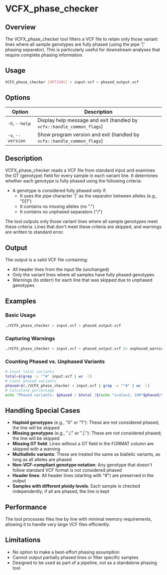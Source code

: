 # VCFX_phase_checker

## Overview

The VCFX_phase_checker tool filters a VCF file to retain only those variant lines where all sample genotypes are fully phased (using the pipe '|' phasing separator). This is particularly useful for downstream analyses that require complete phasing information.

## Usage

```bash
VCFX_phase_checker [OPTIONS] < input.vcf > phased_output.vcf
```

## Options

| Option | Description |
|--------|-------------|
| `-h`, `--help` | Display help message and exit (handled by `vcfx::handle_common_flags`) |
| `-v`, `--version` | Show program version and exit (handled by `vcfx::handle_common_flags`) |

## Description

VCFX_phase_checker reads a VCF file from standard input and examines the GT (genotype) field for every sample in each variant line. It determines whether each genotype is fully phased using the following criteria:

- A genotype is considered fully phased only if:
  - It uses the pipe character '|' as the separator between alleles (e.g., "0|1")
  - It contains no missing alleles (no ".")
  - It contains no unphased separators ("/")

The tool outputs only those variant lines where all sample genotypes meet these criteria. Lines that don't meet these criteria are skipped, and warnings are written to standard error.

## Output

The output is a valid VCF file containing:
- All header lines from the input file (unchanged)
- Only the variant lines where all samples have fully phased genotypes
- Warnings (to stderr) for each line that was skipped due to unphased genotypes

## Examples

### Basic Usage

```bash
./VCFX_phase_checker < input.vcf > phased_output.vcf
```

### Capturing Warnings

```bash
./VCFX_phase_checker < input.vcf > phased_output.vcf 2> unphased_warnings.log
```

### Counting Phased vs. Unphased Variants

```bash
# Count total variants
total=$(grep -v "^#" input.vcf | wc -l)
# Count phased variants
phased=$(./VCFX_phase_checker < input.vcf | grep -v "^#" | wc -l)
# Calculate percentage
echo "Phased variants: $phased / $total ($(echo "scale=2; 100*$phased/$total" | bc)%)"
```

## Handling Special Cases

- **Haploid genotypes** (e.g., "0" or "1"): These are not considered phased; the line will be skipped
- **Missing genotypes** (e.g., "./." or ".|."): These are not considered phased; the line will be skipped
- **Missing GT field**: Lines without a GT field in the FORMAT column are skipped with a warning
- **Multiallelic variants**: These are treated the same as biallelic variants, as long as all alleles are phased
- **Non-VCF-compliant genotype notation**: Any genotype that doesn't follow standard VCF format is not considered phased
- **Header lines**: All header lines (starting with "#") are preserved in the output
- **Samples with different ploidy levels**: Each sample is checked independently; if all are phased, the line is kept

## Performance

The tool processes files line by line with minimal memory requirements, allowing it to handle very large VCF files efficiently.

## Limitations

- No option to make a best-effort phasing assumption
- Cannot output partially phased lines or filter specific samples
- Designed to be used as part of a pipeline, not as a standalone phasing tool 
